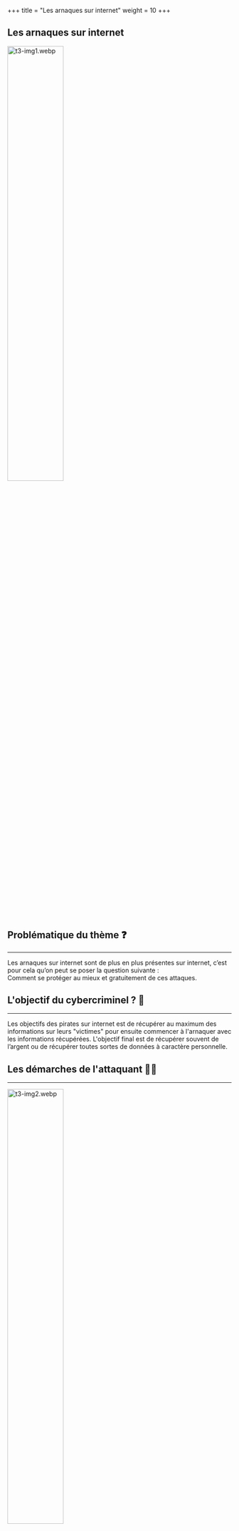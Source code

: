 +++
title = "Les arnaques sur internet"
weight = 10
+++

## Les arnaques sur internet

<img src="https://cybersafe-dls.fr/theme3-img/t3-img1.webp" alt="t3-img1.webp" width="50%"/>


## Problématique du thème ❓
---
Les arnaques sur internet sont de plus en plus présentes sur internet, c’est pour cela qu’on peut se poser la question suivante :  
Comment se protéger au mieux et gratuitement de ces attaques.


## L'objectif du cybercriminel ? 🎯
---

Les objectifs des pirates sur internet est de récupérer au maximum des informations sur leurs "victimes" pour ensuite commencer à l'arnaquer avec les informations récupérées. L'objectif final est de récupérer souvent de l’argent ou de récupérer toutes sortes de données à caractère personnelle.


## Les démarches de l'attaquant 👨‍💻
---

<img src="https://cybersafe-dls.fr/theme3-img/t3-img2.webp" alt="t3-img2.webp" width="50%"/>
<img src="https://cybersafe-dls.fr/theme3-img/t3-img3.webp" alt="t3-img3.webp" width="50%"/>

Les attaquants peuvent utiliser plusieurs manières afin d'arriver à leurs fins en voici quelques-unes.
 
**Le phishing ou hameçonnage :**  
Le phishing consiste à aller à la "pêche" aux informations. "C’est une technique frauduleuse qui trompe l’internaute pour l’inciter à communiquer ses données personnelles en se faisant passer pour un tiers de confiance". Il peut s’agir de faux e-mails de banque qui prétendent faire un dépôt de documents sur votre compte, de faux e-mails pour demander une indemnisation, ou encore de fausses offres.
 
**Le drop shipping :**  
Le drop shipping est une pratique commerciale qui se développe de plus en plus sur Internet, notamment chez les influenceurs et via les réseaux sociaux. Il s’agit d’une technique utilisée par des sites internet qui proposent des produits déjà en vente chez d’autres fournisseurs et qui gonflent artificiellement le prix afin d’empocher une jolie commission au passage. "Par exemple, un influenceur va nous promettre 50% sur une montre si on l’achète sur telle boutique en ligne. Et puis, on se rend compte par la suite que cette boutique n’est qu’un intermédiaire avec le grossiste et qu’elle a obtenu une commission énorme sur votre achat. Finalement, on a payé cette montre 10x plus cher".

**Les faux sites arnaqueurs :**  
Certains sites sont simplement frauduleux et n'enverront jamais notre commande. Ils utilisent des adresses quasi identiques aux magasins en ligne bien connus. Ils usurpent les noms de marques célèbres puis disparaissent du paysage pour réapparaître plus tard sous une autre dénomination.

**Arnaques aux dépannages :**  
L’arnaque aux faux supports techniques (Tech support scam en anglais) consiste à effrayer la victime, par SMS, téléphone, chat, courriel, ou par l’apparition d’un message qui bloque son ordinateur. Cela lui indique un problème technique grave et un risque de perte de ses données ou de l’usage de son équipement, afin de pousser la victime à contacter un prétendu support technique officiel (Microsoft, Apple, Google…), pour ensuite la convaincre de payer un pseudo-dépannage informatique et / ou à acheter des logiciels inutiles, voire nuisibles. Si la victime refuse de payer, les criminels peuvent la menacer de détruire ses fichiers ou de divulguer ses informations personnelles.
 
**Le chantage à la webcam :**  
Il peut arriver que des arnaqueurs prétendent avoir une vidéo de nous en train de regarder des films pornographiques. Ils vont nous manipuler et demander de l’argent pour ne pas divulguer ces soi-disant vidéos.



## Les moyens de remédiation ✅
---

**Comment bien réagir en cas d'escroquerie**  
Si vous êtes victime d'un paiement frauduleux, alertez rapidement votre banque pour annuler l’opération et faites opposition à votre carte bancaire si elle a été utilisée par l’escroc.  
Consignez toutes les preuves possibles : URL, capture d’écran, référence de la transaction…  
Déposez plainte contre l’auteur des faits ou, s’il n’est pas identifié, contre X. Les autorités développent une plateforme en ligne, baptisée "Thésée", pour faciliter la démarche. Elle sera opérationnelle dans le courant de l’année.  


**Comment éviter les pièges**  
Il existe bien d’autres méthodes pour vous tromper sur le net, et chaque jour de nouvelles techniques voit le jour. Il est impossible de toutes les recenser ici, par contre nous pouvons vous donner quelques conseils pour vous protéger :  
 
- ➡️N’envoyez jamais vos informations confidentielles (numéros de carte bancaire, mots de passe, etc...) en réponse à un mail. Les banques, assurances, service public ne vous demanderont jamais vos identifiants. Souvent les arnaqueurs vont essayer de vous mettre la pression pour vous inciter à payer rapidement.
 
- ➡️Prenez le temps de vérifier le sérieux de l’organisme qui vous sollicite pour un paiement ou autres. Un simple passage par le net suffit souvent à obtenir de nombreuses informations. Des erreurs de syntaxe et des approximations doivent vous alerter. 
 
- ➡️Prenez le temps de lire les conditions contractuelles. Concernant l’arnaque aux faux produits d’essai, la mention d’un abonnement est bien présente dans les conditions de vente, mais soigneusement noyée dans les informations pour que vous passiez à côté.  

- ➡️En cas d’infection de votre ordinateur, ne cédez surtout pas à la panique. Dans tous les cas, n’acceptez jamais la prise en main à distance de votre ordinateur par un support que vous n’avez pas sollicité.
 
- ➡️Pour toute démarche administrative, privilégié les sites officiels et ne passer jamais par des intermédiaires.

**Les risques encourue :**  
Suite aux arnaques/escroquerie, il y a plusieurs risques qu’il faut prendre en compte comme :  
- ➡️ Vol de données bancaires,
- ➡️ Vol d'identité,
- ➡️ Vol d’argent,
- ➡️ Vol de données personnelles,
- ➡️ Vol de données médicales.


## Le point juridique 📘
---

L’incrimination principale qui peut-être retenue est l’escroquerie. L’article 313-1 du code pénal. L’escroquerie est passible de cinq ans d’emprisonnement et de 375 000 euros d’amende.  
Source: [legifrance.gouv.fr](https://www.legifrance.gouv.fr/codes/article_lc/LEGIARTI000006418192/)  

Si la victime est menacée de suppression de ses fichiers ou en est victime, de tels procédés relèvent de l’extorsion de fonds. L’extorsion est passible de sept ans d’emprisonnement et de 100 000 euros d’amende.  

Les articles 323-1 à 323-7 du code pénal disposent que : « la suppression ou la modification de données contenues dans le système », ou l’« altération du fonctionnement de ce système » sont passibles de deux ans à sept ans d’emprisonnement et de 60 000 à 300 000 euros d’amende.  
Source: [legifrance.gouv.fr](https://www.legifrance.gouv.fr/codes/section_lc/LEGITEXT000006070719/LEGISCTA000006149839/#LEGISCTA000006149839)

Le harcèlement via internet (mails, réseaux sociaux...) est appelé cyber harcèlement. Il s'agit d'un délit : infraction jugée par le tribunal correctionnel est punie principalement d'une amende et/ou d'une peine d'emprisonnement inférieure à 10 ans.  
Source: [service-public.fr](https://www.service-public.fr/particuliers/vosdroits/F32239)
